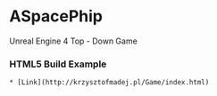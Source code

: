 # ASpacePhip
Unreal Engine 4 Top - Down Game
### HTML5 Build Example 
```
* [Link](http://krzysztofmadej.pl/Game/index.html)
```
